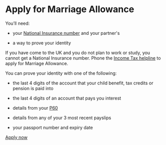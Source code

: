 # Apply for Marriage Allowance

You’ll need:

- your [National Insurance number](https://www.gov.uk/national-insurance/your-national-insurance-number) and your partner's

- a way to prove your identity

<div class="callout-reverse">

If you have come to the UK and you do not plan to work or study, you cannot get a National Insurance number. Phone the [Income Tax helpline](https://www.gov.uk/government/organisations/hm-revenue-customs/contact/income-tax-enquiries-for-individuals-pensioners-and-employees#marriage-allowance) to apply for Marriage Allowance.
</div>

You can prove your identity with one of the following:

- the last 4 digits of the account that your child benefit, tax credits or pension is paid into

- the last 4 digits of an account that pays you interest

- details from your [P60](https://www.gov.uk/paye-forms-p45-p60-p11d/p60)

- details from any of your 3 most recent payslips

- your passport number and expiry date


<div class="start-button-styled">
<a href="https://www.tax.service.gov.uk/marriage-allowance-application/eligibility-check?_ga=2.143264309.1803272299.1582142860-51964711.1578320771">Apply now</a>
</div>
